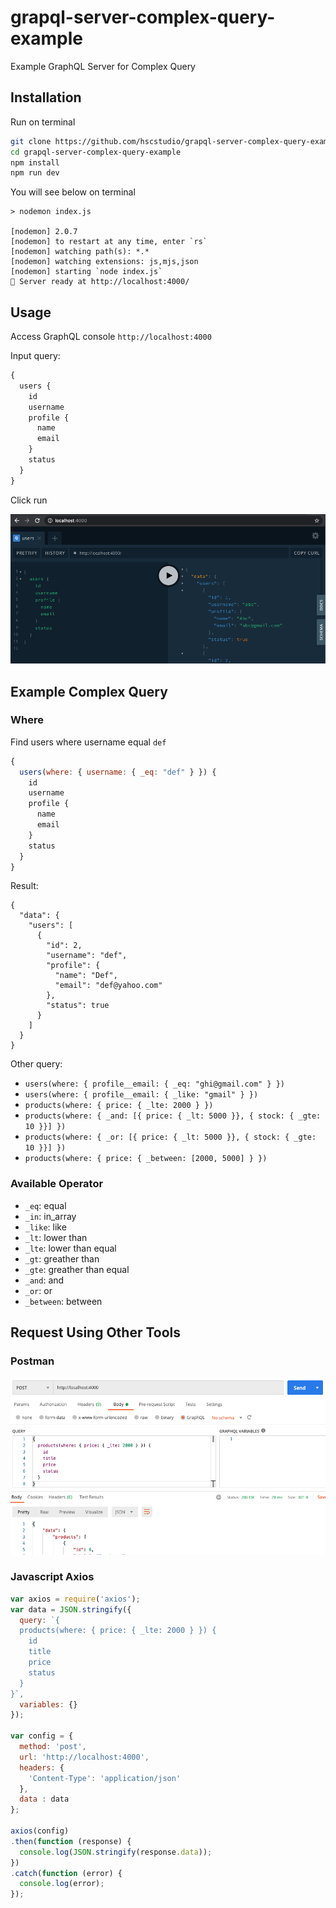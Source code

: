 # grapql-server-complex-query-example

Example GraphQL Server for Complex Query

## Installation

Run on terminal

```sh
git clone https://github.com/hscstudio/grapql-server-complex-query-example.git
cd grapql-server-complex-query-example
npm install
npm run dev
```

You will see below on terminal

```
> nodemon index.js

[nodemon] 2.0.7
[nodemon] to restart at any time, enter `rs`
[nodemon] watching path(s): *.*
[nodemon] watching extensions: js,mjs,json
[nodemon] starting `node index.js`
🚀 Server ready at http://localhost:4000/
```

## Usage

Access GraphQL console `http://localhost:4000`

Input query:

```js
{
  users {
    id
    username
    profile {
      name
      email
    }
    status
  }
}
```

Click run

![](graphql-console.png)

## Example Complex Query

### Where


Find users where username equal `def`

```js
{
  users(where: { username: { _eq: "def" } }) {
    id
    username
    profile {
      name
      email
    }
    status
  }
}
```

Result:

```
{
  "data": {
    "users": [
      {
        "id": 2,
        "username": "def",
        "profile": {
          "name": "Def",
          "email": "def@yahoo.com"
        },
        "status": true
      }
    ]
  }
}
```

Other query:
- `users(where: { profile__email: { _eq: "ghi@gmail.com" } })`
- `users(where: { profile__email: { _like: "gmail" } })`
- `products(where: { price: { _lte: 2000 } })`
- `products(where: { _and: [{ price: { _lt: 5000 }}, { stock: { _gte: 10 }}] })`
- `products(where: { _or: [{ price: { _lt: 5000 }}, { stock: { _gte: 10 }}] })`
- `products(where: { price: { _between: [2000, 5000] } })`

### Available Operator

- `_eq`: equal
- `_in`: in_array
- `_like`: like
- `_lt`: lower than
- `_lte`: lower than equal
- `_gt`: greather than
- `_gte`: greather than equal
- `_and`: and
- `_or`: or
- `_between`: between

## Request Using Other Tools

### Postman

![](graphql-postman.png)


### Javascript Axios

```js
var axios = require('axios');
var data = JSON.stringify({
  query: `{
  products(where: { price: { _lte: 2000 } }) {
    id
    title
    price
    status
  }
}`,
  variables: {}
});

var config = {
  method: 'post',
  url: 'http://localhost:4000',
  headers: { 
    'Content-Type': 'application/json'
  },
  data : data
};

axios(config)
.then(function (response) {
  console.log(JSON.stringify(response.data));
})
.catch(function (error) {
  console.log(error);
});
```